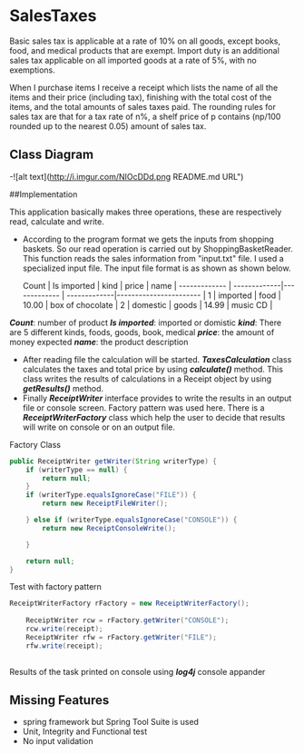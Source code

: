 # SalesTaxes
Basic sales tax is applicable at a rate of 10% on all goods, except books, food, and medical products that are exempt. Import duty is an additional sales tax applicable on all imported goods at a rate of 5%, with no exemptions.

When I purchase items I receive a receipt which lists the name of all the items and their price (including tax), finishing with the total cost of the items, and the total amounts of sales taxes paid. The rounding rules for sales tax are that for a tax rate of n%, a shelf price of p contains (np/100 rounded up to the nearest 0.05) amount of sales tax.

## Class Diagram
-![alt text](http://i.imgur.com/NIOcDDd.png README.md URL")

##Implementation

This application basically makes three operations, these are respectively read, calculate and write. 

* According to the program format we gets the inputs from shopping baskets. So our read operation is carried out by ShoppingBasketReader. This function reads the sales information from "input.txt" file. 
I used a specialized input file. The input file format is as shown as shown below.

    Count     | Is imported  |     kind     |     price    |          name          |
------------- | -------------|------------- | -------------|----------------------- |
      1       |   imported   |     food     |     10.00    |   box of chocolate     |
      2       |   domestic   |     goods    |     14.99    |        music CD        |

***Count***: number of product
***Is imported***: imported or domistic 
***kind***: There are 5 different kinds, foods, goods, book, medical
***price***: the amount of money expected
***name***: the product description

* After reading file the calculation will be started. ***TaxesCalculation*** class calculates the taxes and total price by using ***calculate()*** method. This class writes the results of calculations in a Receipt object by using ***getResults()*** method.
* Finally ***ReceiptWriter*** interface provides to write the results in an output file or console screen. Factory pattern was used here. There is a ***ReceiptWriterFactory*** class which help the user to decide that results will write on console or on an output file.

Factory Class
```java
public ReceiptWriter getWriter(String writerType) {
	if (writerType == null) {
		return null;
	}
	if (writerType.equalsIgnoreCase("FILE")) {
		return new ReceiptFileWriter();

	} else if (writerType.equalsIgnoreCase("CONSOLE")) {
		return new ReceiptConsoleWrite();

	}

	return null;
}
```
Test with factory pattern
```java
ReceiptWriterFactory rFactory = new ReceiptWriterFactory();
		
	ReceiptWriter rcw = rFactory.getWriter("CONSOLE");
	rcw.write(receipt);
	ReceiptWriter rfw = rFactory.getWriter("FILE");
	rfw.write(receipt);
	
```
Results of the task printed on console using ***log4j*** console appander

## Missing Features
* spring framework but Spring Tool Suite is used
* Unit, Integrity and Functional test
* No input validation


